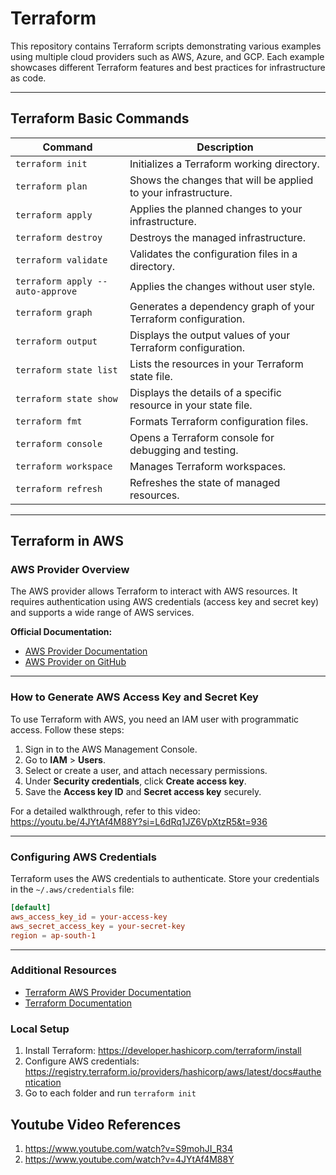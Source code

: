 # Terraform

This repository contains Terraform scripts demonstrating various examples using multiple cloud providers such as AWS, Azure, and GCP. Each example showcases different Terraform features and best practices for infrastructure as code.

---

## Terraform Basic Commands

| Command                | Description                                                      |
|------------------------|------------------------------------------------------------------|
| `terraform init`       | Initializes a Terraform working directory.                       |
| `terraform plan`       | Shows the changes that will be applied to your infrastructure.   |
| `terraform apply`      | Applies the planned changes to your infrastructure.              |
| `terraform destroy`    | Destroys the managed infrastructure.                             |
| `terraform validate`   | Validates the configuration files in a directory.                |
| `terraform apply --auto-approve`        | Applies the changes without user style.         |
| `terraform graph`      | Generates a dependency graph of your Terraform configuration.    |
| `terraform output`     | Displays the output values of your Terraform configuration.      |
| `terraform state list` | Lists the resources in your Terraform state file.                |
| `terraform state show` | Displays the details of a specific resource in your state file.  |
| `terraform fmt`        | Formats Terraform configuration files.                           |
| `terraform console`    | Opens a Terraform console for debugging and testing.             |
| `terraform workspace`  | Manages Terraform workspaces.                                    |
| `terraform refresh`    | Refreshes the state of managed resources.                        |
---

## Terraform in AWS

### AWS Provider Overview

The AWS provider allows Terraform to interact with AWS resources. It requires authentication using AWS credentials (access key and secret key) and supports a wide range of AWS services.

**Official Documentation:**  
- [AWS Provider Documentation](https://registry.terraform.io/providers/hashicorp/aws/latest/docs)
- [AWS Provider on GitHub](https://github.com/hashicorp/terraform-provider-aws)

---

### How to Generate AWS Access Key and Secret Key

To use Terraform with AWS, you need an IAM user with programmatic access. Follow these steps:

1. Sign in to the AWS Management Console.
2. Go to **IAM** > **Users**.
3. Select or create a user, and attach necessary permissions.
4. Under **Security credentials**, click **Create access key**.
5. Save the **Access key ID** and **Secret access key** securely.

For a detailed walkthrough, refer to this video:  
https://youtu.be/4JYtAf4M88Y?si=L6dRq1JZ6VpXtzR5&t=936

---

### Configuring AWS Credentials

Terraform uses the AWS credentials to authenticate. Store your credentials in the `~/.aws/credentials` file:

```toml
[default]
aws_access_key_id = your-access-key
aws_secret_access_key = your-secret-key
region = ap-south-1
```

---

### Additional Resources

- [Terraform AWS Provider Documentation](https://registry.terraform.io/providers/hashicorp/aws/latest/docs)
- [Terraform Documentation](https://www.terraform.io/docs)


### Local Setup

1. Install Terraform: https://developer.hashicorp.com/terraform/install
2. Configure AWS credentials: https://registry.terraform.io/providers/hashicorp/aws/latest/docs#authentication
3. Go to each folder and run `terraform init`


## Youtube Video References

1. https://www.youtube.com/watch?v=S9mohJI_R34
2. https://www.youtube.com/watch?v=4JYtAf4M88Y